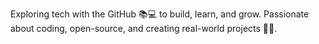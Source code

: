 Exploring tech with the GitHub 📚💻 to build, learn, and grow.
Passionate about coding, open-source, and creating real-world projects 🚀📖.
